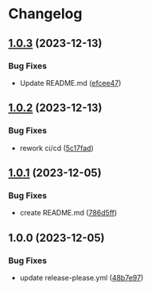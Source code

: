 # Changelog

## [1.0.3](https://github.com/joe-n11/module-a/compare/v1.0.2...v1.0.3) (2023-12-13)


### Bug Fixes

* Update README.md ([efcee47](https://github.com/joe-n11/module-a/commit/efcee4780bbdd598e8278f3f9a01d2f347ff333e))

## [1.0.2](https://github.com/joe-n11/module-a/compare/v1.0.1...v1.0.2) (2023-12-13)


### Bug Fixes

* rework ci/cd ([5c17fad](https://github.com/joe-n11/module-a/commit/5c17fad0179b13660fd2eb07beb2e6ca757907c8))

## [1.0.1](https://github.com/joe-n11/module-a/compare/v1.0.0...v1.0.1) (2023-12-05)


### Bug Fixes

* create README.md ([786d5ff](https://github.com/joe-n11/module-a/commit/786d5ff4f2976ef61500d96245366765f856ef65))

## 1.0.0 (2023-12-05)


### Bug Fixes

* update release-please.yml ([48b7e97](https://github.com/joe-n11/module-a/commit/48b7e97095485328c9c8fdd7f6edebce8c1d54f3))

